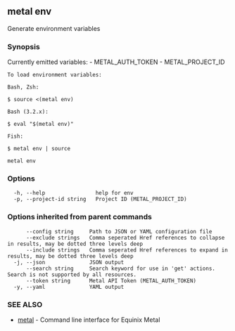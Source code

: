## metal env

Generate environment variables

### Synopsis

Currently emitted variables:
	- METAL_AUTH_TOKEN
	- METAL_PROJECT_ID

	To load environment variables:

	Bash, Zsh:

	$ source <(metal env)

	Bash (3.2.x):

	$ eval "$(metal env)"

	Fish:

	$ metal env | source
	

```
metal env
```

### Options

```
  -h, --help                help for env
  -p, --project-id string   Project ID (METAL_PROJECT_ID)
```

### Options inherited from parent commands

```
      --config string     Path to JSON or YAML configuration file
      --exclude strings   Comma seperated Href references to collapse in results, may be dotted three levels deep
      --include strings   Comma seperated Href references to expand in results, may be dotted three levels deep
  -j, --json              JSON output
      --search string     Search keyword for use in 'get' actions. Search is not supported by all resources.
      --token string      Metal API Token (METAL_AUTH_TOKEN)
  -y, --yaml              YAML output
```

### SEE ALSO

* [metal](metal.md)	 - Command line interface for Equinix Metal

